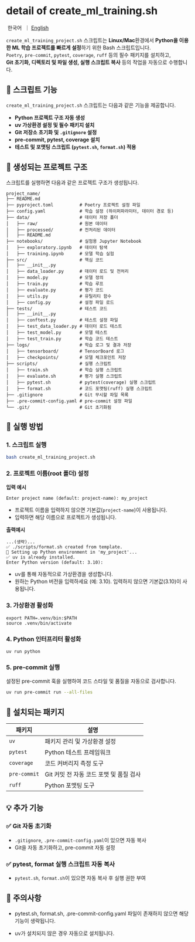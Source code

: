 # detail of create_ml_training.sh

<p align="left">
    &nbsp한국어&nbsp ｜ <a href="detail_ml_training.md">English</a>&nbsp 
</p>

`create_ml_training_project.sh` 스크립트는 **Linux/Mac**환경에서 **Python을 이용한 ML 학습 프로젝트를 빠르게 설정**하기 위한 Bash 스크립트입니다.  
`Poetry`, `pre-commit`, `pytest`, `coverage`, `ruff` 등의 필수 패키지를 설치하고,  
**Git 초기화, 디렉토리 및 파일 생성, 실행 스크립트 복사** 등의 작업을 자동으로 수행합니다.

## **📌 스크립트 기능**
`create_ml_training_project.sh` 스크립트는 다음과 같은 기능을 제공합니다.

-  **Python 프로젝트 구조 자동 생성**  
-  **uv 가상환경 설정 및 필수 패키지 설치**  
-  **Git 저장소 초기화 및 `.gitignore` 설정**  
-  **pre-commit, pytest, coverage 설치**  
-  **테스트 및 포맷팅 스크립트 (`pytest.sh`, `format.sh`) 적용**  


## **📂 생성되는 프로젝트 구조**
스크립트를 실행하면 다음과 같은 프로젝트 구조가 생성됩니다.

```
project_name/
├── README.md
├── pyproject.toml          # Poetry 프로젝트 설정 파일
├── config.yaml             # 학습 설정 (하이퍼파라미터, 데이터 경로 등)
├── data/                   # 데이터 저장 폴더
│   ├── raw/                # 원본 데이터
│   ├── processed/          # 전처리된 데이터
│   ├── README.md
├── notebooks/              # 실험용 Jupyter Notebook
│   ├── exploratory.ipynb   # 데이터 탐색
│   ├── training.ipynb      # 모델 학습 실험
├── src/                    # 핵심 코드
│   ├── __init__.py
│   ├── data_loader.py      # 데이터 로드 및 전처리
│   ├── model.py            # 모델 정의
│   ├── train.py            # 학습 루프
│   ├── evaluate.py         # 평가 코드
│   ├── utils.py            # 유틸리티 함수
│   ├── config.py           # 설정 파일 로드
├── tests/                  # 테스트 코드
│   ├── __init__.py
│   ├── conftest.py         # 테스트 설정 파일
│   ├── test_data_loader.py # 데이터 로드 테스트
│   ├── test_model.py       # 모델 테스트
│   ├── test_train.py       # 학습 코드 테스트
├── logs/                   # 학습 로그 및 결과 저장
│   ├── tensorboard/        # TensorBoard 로그
│   ├── checkpoints/        # 모델 체크포인트 저장
├── scripts/                # 실행 스크립트
│   ├── train.sh            # 학습 실행 스크립트
│   ├── evaluate.sh         # 평가 실행 스크립트
│   ├── pytest.sh           # pytest(coverage) 실행 스크립트 
│   ├── format.sh           # 코드 포맷팅(ruff) 실행 스크립트 
├── .gitignore              # Git 무시할 파일 목록 
├── .pre-commit-config.yaml # pre-commit 설정 파일 
└── .git/                   # Git 초기화됨
```

## **🔧 실행 방법**

### **1. 스크립트 실행**
```sh
bash create_ml_training_project.sh
```
### **2. 프로젝트 이름(root 폴더) 설정**
**입력 예시**
```
Enter project name (default: project-name): my_project
```

- 프로젝트 이름을 입력하지 않으면 기본값(`project-name`)이 사용됩니다.
- 입력하면 해당 이름으로 프로젝트가 생성됩니다.

**출력예시**

```
...(생략)...
✅ ./scripts/format.sh created from template.
🚀 Setting up Python environment in 'my_project'...
✅ uv is already installed.
Enter Python version (default: 3.10): 
```
- uv를 통해 자동적으로 가상환경을 생성합니다. 
- 원하는 Python 버전을 입력하세요 (예: 3.10). 입력하지 않으면 기본값(3.10)이 사용됩니다.

### **3. 가상환경 활성화**
```
export PATH=.venv/bin:$PATH
source .venv/bin/activate
```

### **4. Python 인터프리터 활성화**
```
uv run python
```

### **5. pre-commit 실행**
설정된 pre-commit 훅을 실행하여 코드 스타일 및 품질을 자동으로 검사합니다.

```sh
uv run pre-commit run --all-files
```

## **📌 설치되는 패키지**
| 패키지 | 설명 |
|--------|--------------------------------------------------|
| `uv` | 패키지 관리 및 가상환경 설정 |
| `pytest` | Python 테스트 프레임워크 |
| `coverage` | 코드 커버리지 측정 도구 |
| `pre-commit` | Git 커밋 전 자동 코드 포맷 및 품질 검사 |
| `ruff` | Python 포맷팅 도구 |

## 💡 추가 기능
### **✅ Git 자동 초기화**
- `.gitignore`, `.pre-commit-config.yaml`이 있으면 자동 복사
- Git을 자동 초기화하고, pre-commit 자동 설정

### **✅ pytest, format 실행 스크립트 자동 복사**
- `pytest.sh`, `format.sh`이 있으면 자동 복사 후 실행 권한 부여

## 📌 주의사항

- pytest.sh, format.sh, .pre-commit-config.yaml 파일이 존재하지 않으면 해당 기능이 생략됩니다.

- uv가 설치되지 않은 경우 자동으로 설치됩니다.

